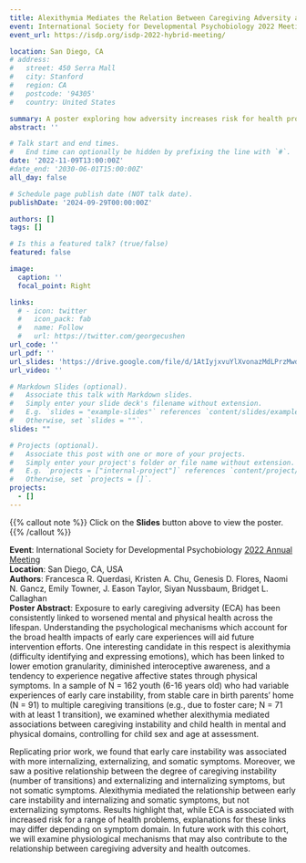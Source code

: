 ```yaml
---
title: Alexithymia Mediates the Relation Between Caregiving Adversity and Health Symptoms In Childhood and Young Adulthood
event: International Society for Developmental Psychobiology 2022 Meeting
event_url: https://isdp.org/isdp-2022-hybrid-meeting/   

location: San Diego, CA
# address:
#   street: 450 Serra Mall
#   city: Stanford
#   region: CA
#   postcode: '94305'
#   country: United States

summary: A poster exploring how adversity increases risk for health problems via impacting cognitive-emotional abilities. 
abstract: ''

# Talk start and end times.
#   End time can optionally be hidden by prefixing the line with `#`.
date: '2022-11-09T13:00:00Z'
#date_end: '2030-06-01T15:00:00Z'
all_day: false

# Schedule page publish date (NOT talk date).
publishDate: '2024-09-29T00:00:00Z'

authors: []
tags: []

# Is this a featured talk? (true/false)
featured: false

image:
  caption: ''
  focal_point: Right

links:
  # - icon: twitter
  #   icon_pack: fab
  #   name: Follow
  #   url: https://twitter.com/georgecushen
url_code: ''
url_pdf: ''
url_slides: 'https://drive.google.com/file/d/1AtIyjxvuYlXvonazMdLPrzMwdB-sWJo0/view?usp=sharing'
url_video: ''

# Markdown Slides (optional).
#   Associate this talk with Markdown slides.
#   Simply enter your slide deck's filename without extension.
#   E.g. `slides = "example-slides"` references `content/slides/example-slides.md`.
#   Otherwise, set `slides = ""`.
slides: ""

# Projects (optional).
#   Associate this post with one or more of your projects.
#   Simply enter your project's folder or file name without extension.
#   E.g. `projects = ["internal-project"]` references `content/project/deep-learning/index.md`.
#   Otherwise, set `projects = []`.
projects:
  - []
---
```


{{% callout note %}}
Click on the **Slides** button above to view the poster.
{{% /callout %}}

**Event**: International Society for Developmental Psychobiology [2022 Annual Meeting](https://isdp.org/isdp-2022-hybrid-meeting/)  
**Location**: San Diego, CA, USA   
**Authors**: Francesca R. Querdasi, Kristen A. Chu, Genesis D. Flores, Naomi N. Gancz, Emily Towner,
J. Eason Taylor, Siyan Nussbaum, Bridget L. Callaghan  
**Poster Abstract**: Exposure to early caregiving adversity (ECA) has been consistently linked to worsened mental and physical health across the lifespan. Understanding the psychological mechanisms which account for the broad health impacts of early care experiences will aid future intervention efforts. One interesting candidate in this respect is alexithymia (difficulty identifying and expressing emotions), which has been linked to lower emotion granularity, diminished interoceptive awareness, and a tendency to experience negative affective states through physical symptoms. In a sample of N = 162 youth (6-16 years old) who had variable experiences of early care instability, from stable care in birth parents’ home (N = 91) to multiple caregiving transitions (e.g., due to foster care; N = 71 with at least 1 transition), we examined whether alexithymia mediated associations between caregiving instability and child health in mental and physical domains, controlling for child sex and age at assessment. 

Replicating prior work, we found that early care instability was associated with more internalizing, externalizing, and somatic symptoms. Moreover, we saw a positive relationship between the degree of caregiving instability (number of transitions) and externalizing and internalizing symptoms, but not somatic symptoms. Alexithymia mediated the relationship between early care instability and internalizing and somatic symptoms, but not externalizing symptoms. Results highlight that, while ECA is associated with increased risk for a range of health problems, explanations for these links may differ depending on symptom domain. In future work with this cohort, we will examine physiological mechanisms that may also contribute to the relationship between caregiving adversity and health outcomes.  


